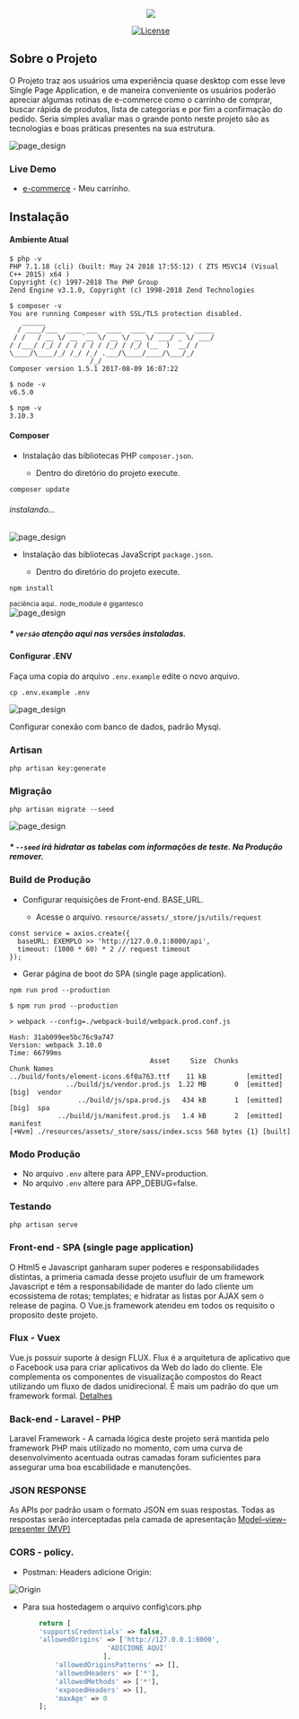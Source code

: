 <p align="center"><img src="https://warlord0blog.files.wordpress.com/2018/03/vue-laravel.png?w=300"></p>

<p align="center">
<a href="https://packagist.org/packages/laravel/framework"><img src="https://poser.pugx.org/laravel/framework/license.svg" alt="License"></a>
</p>

## Sobre o Projeto

O Projeto traz aos usuários uma experiência quase desktop com esse leve Single Page Application, e de maneira conveniente os usuários poderão apreciar algumas rotinas de e-commerce como o carrinho de comprar, buscar rápida de produtos, lista de categorias e por fim a confirmação do pedido. Seria simples avaliar mas o grande ponto neste projeto são as tecnologias e boas práticas presentes na sua estrutura.

![page_design](https://s3.us-east-2.amazonaws.com/eaadk4yfoubad0tmoq3cert/notebooks/home.png)

### Live Demo

  * <a href="http://www.tlss-cloud.com.br/#/home" target="_blank">e-commerce</a> - Meu carrinho.

## Instalação

#### Ambiente Atual

```shell
$ php -v
PHP 7.1.18 (cli) (built: May 24 2018 17:55:12) ( ZTS MSVC14 (Visual C++ 2015) x64 )
Copyright (c) 1997-2018 The PHP Group
Zend Engine v3.1.0, Copyright (c) 1998-2018 Zend Technologies
```

```shell
$ composer -v
You are running Composer with SSL/TLS protection disabled.
   ______
  / ____/___  ____ ___  ____  ____  ________  _____
 / /   / __ \/ __ `__ \/ __ \/ __ \/ ___/ _ \/ ___/
/ /___/ /_/ / / / / / / /_/ / /_/ (__  )  __/ /
\____/\____/_/ /_/ /_/ .___/\____/____/\___/_/
                    /_/
Composer version 1.5.1 2017-08-09 16:07:22

```
```shell
$ node -v
v6.5.0
```

```shell
$ npm -v
3.10.3
```
#### Composer

* Instalação das bibliotecas PHP `composer.json`.

    - Dentro do diretório do projeto execute.

```shell
composer update
```
###### instalando...

![page_design](https://s3.us-east-2.amazonaws.com/eaadk4yfoubad0tmoq3cert/notebooks/composer_update.png)


* Instalação das bibliotecas JavaScript  `package.json`.

  - Dentro do diretório do projeto execute.

```shell
npm install
```
   <small>paciência aqui.. node_module é gigantesco</small>      
![page_design](https://s3.us-east-2.amazonaws.com/eaadk4yfoubad0tmoq3cert/notebooks/npm_install.png)
##### * `versão` atenção aqui nas versões instaladas.

#### Configurar .ENV 

Faça uma copia do arquivo `.env.example` edite o novo arquivo.

```shell
cp .env.example .env
```
![page_design](https://s3.us-east-2.amazonaws.com/eaadk4yfoubad0tmoq3cert/notebooks/laravel_env.png)


Configurar conexão com banco de dados, padrão Mysql.

### Artisan

```shell
php artisan key:generate
```

### Migração

```shell
php artisan migrate --seed
```
![page_design](https://s3.us-east-2.amazonaws.com/eaadk4yfoubad0tmoq3cert/notebooks/migration.png)

##### * `--seed` irá hidratar as tabelas com informações de teste. Na Produção remover.  

### Build de Produção

- Configurar requisições de Front-end. BASE_URL.
    
    * Acesse o arquivo. `resource/assets/_store/js/utils/request`
    
```shell
const service = axios.create({
  baseURL: EXEMPLO >> 'http://127.0.0.1:8000/api', 
  timeout: (1000 * 60) * 2 // request timeout
});
```

- Gerar página de boot do SPA (single page application).
```shell
npm run prod --production
```
```shell
$ npm run prod --production

> webpack --config=./webpack-build/webpack.prod.conf.js

Hash: 31ab099ee5bc76c9a747
Version: webpack 3.10.0
Time: 66799ms
                                   Asset     Size  Chunks                    Chunk Names
../build/fonts/element-icons.6f0a763.ttf    11 kB          [emitted]
              ../build/js/vendor.prod.js  1.22 MB       0  [emitted]  [big]  vendor
                 ../build/js/spa.prod.js   434 kB       1  [emitted]  [big]  spa
            ../build/js/manifest.prod.js   1.4 kB       2  [emitted]         manifest
[+Wvm] ./resources/assets/_store/sass/index.scss 568 bytes {1} [built]

```

### Modo Produção

 - No arquivo `.env` altere para APP_ENV=production.
 - No arquivo `.env` altere para APP_DEBUG=false.

### Testando

```shell
php artisan serve
```

### Front-end - SPA (single page application)

O Html5 e Javascript ganharam super poderes e responsabilidades distintas, a primeria camada desse projeto usufluir de um framework Javascript e têm a responsabilidade de manter do lado cliente um ecossistema de rotas; templates; e hidratar as listas por AJAX sem o release de pagina. O Vue.js framework atendeu em todos os requisito o proposito deste projeto.

### Flux - Vuex

Vue.js possuir suporte à design FLUX. Flux é a arquitetura de aplicativo que o Facebook usa para criar aplicativos da Web do lado do cliente. Ele complementa os componentes de visualização compostos do React utilizando um fluxo de dados unidirecional. É mais um padrão do que um framework formal. [Detalhes](https://youtu.be/nYkdrAPrdcw?list=PLb0IAmt7-GS188xDYE-u1ShQmFFGbrk0v)  

### Back-end - Laravel - PHP

Laravel Framework - A camada lógica deste projeto será mantida pelo framework PHP mais utilizado no momento, com uma curva de desenvolvimento acentuada outras camadas foram suficientes para assegurar uma boa escabilidade e manutenções. 

### JSON RESPONSE

As APIs por padrão usam o formato JSON em suas respostas. Todas as respostas serão interceptadas pela camada de apresentação [Model–view–presenter (MVP)](https://pt.wikipedia.org/wiki/Model-view-presenter)

### CORS - policy.
 
 - Postman: Headers adicione Origin:

![Origin](https://s3.us-east-2.amazonaws.com/eaadk4yfoubad0tmoq3cert/certificados/headers.png)

 - Para sua hostedagem o arquivo config\cors.php
    ```php
        return [   
        'supportsCredentials' => false,
        'allowedOrigins' => ['http://127.0.0.1:8000',
                         'ADICIONE AQUI'
                        ],
            'allowedOriginsPatterns' => [],
            'allowedHeaders' => ['*'],
            'allowedMethods' => ['*'],
            'exposedHeaders' => [],
            'maxAge' => 0
        ];
   ```